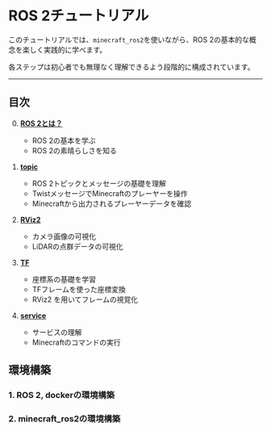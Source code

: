 # ROS 2チュートリアル
このチュートリアルでは、`minecraft_ros2`を使いながら、ROS 2の基本的な概念を楽しく実践的に学べます。

各ステップは初心者でも無理なく理解できるよう段階的に構成されています。

---

## 目次
0. **[ROS 2とは？](/jp/tutorial/00_what_is_ros2)**
    - ROS 2の基本を学ぶ
    - ROS 2の素晴らしさを知る

1. **[topic](/jp/tutorial/01_topic)**
    - ROS 2トピックとメッセージの基礎を理解
    - TwistメッセージでMinecraftのプレーヤーを操作
    - Minecraftから出力されるプレーヤーデータを確認

2. **[RViz2](/jp/tutorial/02_rviz2)**
    - カメラ画像の可視化
    - LiDARの点群データの可視化

3. **[TF](/jp/tutorial/03_tf)**
    - 座標系の基礎を学習
    - TFフレームを使った座標変換
    - RViz2 を用いてフレームの視覚化

4. **[service](/jp/tutorial/04_service)**
    - サービスの理解
    - Minecraftのコマンドの実行

## 環境構築
### 1. ROS 2, dockerの環境構築

### 2. minecraft_ros2の環境構築